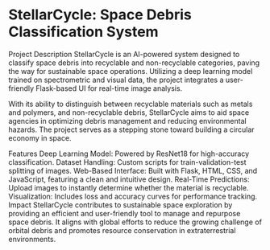 # StellarCycle: Space Debris Classification System
Project Description
StellarCycle is an AI-powered system designed to classify space debris into recyclable and non-recyclable categories, paving the way for sustainable space operations. Utilizing a deep learning model trained on spectrometric and visual data, the project integrates a user-friendly Flask-based UI for real-time image analysis.

With its ability to distinguish between recyclable materials such as metals and polymers, and non-recyclable debris, StellarCycle aims to aid space agencies in optimizing debris management and reducing environmental hazards. The project serves as a stepping stone toward building a circular economy in space.

Features
Deep Learning Model: Powered by ResNet18 for high-accuracy classification.
Dataset Handling: Custom scripts for train-validation-test splitting of images.
Web-Based Interface: Built with Flask, HTML, CSS, and JavaScript, featuring a clean and intuitive design.
Real-Time Predictions: Upload images to instantly determine whether the material is recyclable.
Visualization: Includes loss and accuracy curves for performance tracking.
Impact
StellarCycle contributes to sustainable space exploration by providing an efficient and user-friendly tool to manage and repurpose space debris. It aligns with global efforts to reduce the growing challenge of orbital debris and promotes resource conservation in extraterrestrial environments.

